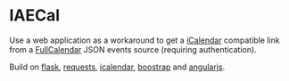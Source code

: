 # IAECal 

Use a web application as a workaround to get a [iCalendar](https://en.wikipedia.org/wiki/ICalendar) compatible link from a [FullCalendar](http://fullcalendar.io/) JSON events source (requiring authentication).

Build on [flask](http://flask.pocoo.org/), 
[requests](http://docs.python-requests.org/en/latest/), 
[icalendar](https://github.com/collective/icalendar/), [boostrap](https://getbootstrap.com/) and [angularjs](https://angularjs.org/).
